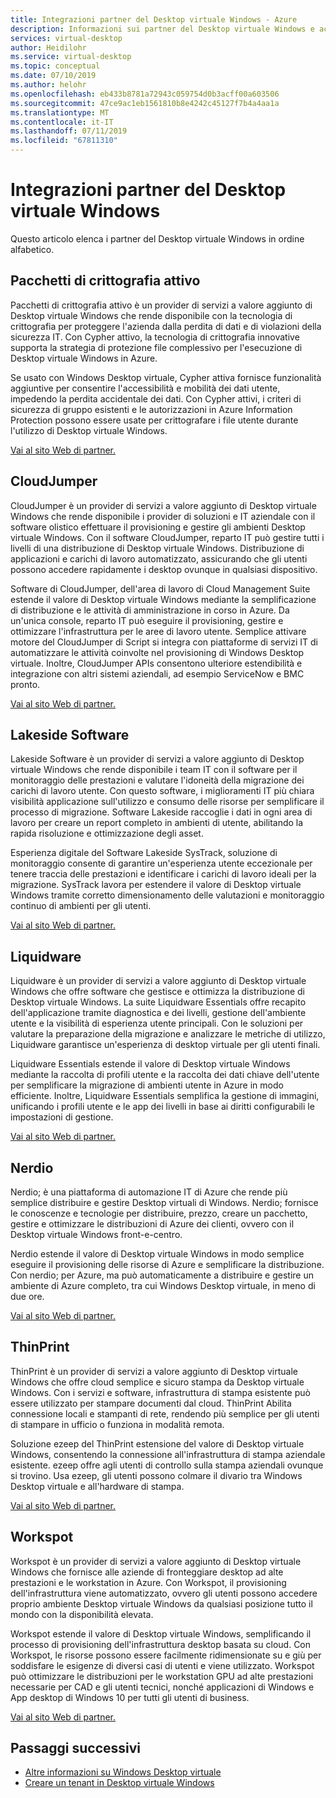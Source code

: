 ```yaml
---
title: Integrazioni partner del Desktop virtuale Windows - Azure
description: Informazioni sui partner del Desktop virtuale Windows e accedere alla documentazione su come integrare con essi.
services: virtual-desktop
author: Heidilohr
ms.service: virtual-desktop
ms.topic: conceptual
ms.date: 07/10/2019
ms.author: helohr
ms.openlocfilehash: eb433b8781a72943c059754d0b3acff00a603506
ms.sourcegitcommit: 47ce9ac1eb1561810b8e4242c45127f7b4a4aa1a
ms.translationtype: MT
ms.contentlocale: it-IT
ms.lasthandoff: 07/11/2019
ms.locfileid: "67811310"
---
```

# <a name="windows-virtual-desktop-partner-integrations"></a>Integrazioni partner del Desktop virtuale Windows

Questo articolo elenca i partner del Desktop virtuale Windows in ordine alfabetico.

## <a name="active-cypher"></a>Pacchetti di crittografia attivo

Pacchetti di crittografia attivo è un provider di servizi a valore aggiunto di Desktop virtuale Windows che rende disponibile con la tecnologia di crittografia per proteggere l'azienda dalla perdita di dati e di violazioni della sicurezza IT. Con Cypher attivo, la tecnologia di crittografia innovative supporta la strategia di protezione file complessivo per l'esecuzione di Desktop virtuale Windows in Azure.

Se usato con Windows Desktop virtuale, Cypher attiva fornisce funzionalità aggiuntive per consentire l'accessibilità e mobilità dei dati utente, impedendo la perdita accidentale dei dati. Con Cypher attivi, i criteri di sicurezza di gruppo esistenti e le autorizzazioni in Azure Information Protection possono essere usate per crittografare i file utente durante l'utilizzo di Desktop virtuale Windows.

[Vai al sito Web di partner.](https://activecypher.com/)

## <a name="cloudjumper"></a>CloudJumper

CloudJumper è un provider di servizi a valore aggiunto di Desktop virtuale Windows che rende disponibile i provider di soluzioni e IT aziendale con il software olistico effettuare il provisioning e gestire gli ambienti Desktop virtuale Windows. Con il software CloudJumper, reparto IT può gestire tutti i livelli di una distribuzione di Desktop virtuale Windows. Distribuzione di applicazioni e carichi di lavoro automatizzato, assicurando che gli utenti possono accedere rapidamente i desktop ovunque in qualsiasi dispositivo.

Software di CloudJumper, dell'area di lavoro di Cloud Management Suite estende il valore di Desktop virtuale Windows mediante la semplificazione di distribuzione e le attività di amministrazione in corso in Azure. Da un'unica console, reparto IT può eseguire il provisioning, gestire e ottimizzare l'infrastruttura per le aree di lavoro utente. Semplice attivare motore del CloudJumper di Script si integra con piattaforme di servizi IT di automatizzare le attività coinvolte nel provisioning di Windows Desktop virtuale. Inoltre, CloudJumper APIs consentono ulteriore estendibilità e integrazione con altri sistemi aziendali, ad esempio ServiceNow e BMC pronto.

[Vai al sito Web di partner.](https://cloudjumper.com/wvd/)

## <a name="lakeside-software"></a>Lakeside Software

Lakeside Software è un provider di servizi a valore aggiunto di Desktop virtuale Windows che rende disponibile i team IT con il software per il monitoraggio delle prestazioni e valutare l'idoneità della migrazione dei carichi di lavoro utente. Con questo software, i miglioramenti IT più chiara visibilità applicazione sull'utilizzo e consumo delle risorse per semplificare il processo di migrazione. Software Lakeside raccoglie i dati in ogni area di lavoro per creare un report completo in ambienti di utente, abilitando la rapida risoluzione e ottimizzazione degli asset.

Esperienza digitale del Software Lakeside SysTrack, soluzione di monitoraggio consente di garantire un'esperienza utente eccezionale per tenere traccia delle prestazioni e identificare i carichi di lavoro ideali per la migrazione. SysTrack lavora per estendere il valore di Desktop virtuale Windows tramite corretto dimensionamento delle valutazioni e monitoraggio continuo di ambienti per gli utenti.

[Vai al sito Web di partner.](https://www.lakesidesoftware.com/assessments/wvd)

## <a name="liquidware"></a>Liquidware

Liquidware è un provider di servizi a valore aggiunto di Desktop virtuale Windows che offre software che gestisce e ottimizza la distribuzione di Desktop virtuale Windows. La suite Liquidware Essentials offre recapito dell'applicazione tramite diagnostica e dei livelli, gestione dell'ambiente utente e la visibilità di esperienza utente principali. Con le soluzioni per valutare la preparazione della migrazione e analizzare le metriche di utilizzo, Liquidware garantisce un'esperienza di desktop virtuale per gli utenti finali.

Liquidware Essentials estende il valore di Desktop virtuale Windows mediante la raccolta di profili utente e la raccolta dei dati chiave dell'utente per semplificare la migrazione di ambienti utente in Azure in modo efficiente. Inoltre, Liquidware Essentials semplifica la gestione di immagini, unificando i profili utente e le app dei livelli in base ai diritti configurabili le impostazioni di gestione.

[Vai al sito Web di partner.](https://www.liquidware.com/solutions/solutions-platform/microsoft)

## <a name="nerdio"></a>Nerdio

Nerdio; è una piattaforma di automazione IT di Azure che rende più semplice distribuire e gestire Desktop virtuali di Windows. Nerdio; fornisce le conoscenze e tecnologie per distribuire, prezzo, creare un pacchetto, gestire e ottimizzare le distribuzioni di Azure dei clienti, ovvero con il Desktop virtuale Windows front-e-centro.

Nerdio estende il valore di Desktop virtuale Windows in modo semplice eseguire il provisioning delle risorse di Azure e semplificare la distribuzione. Con nerdio; per Azure, ma può automaticamente a distribuire e gestire un ambiente di Azure completo, tra cui Windows Desktop virtuale, in meno di due ore.

[Vai al sito Web di partner.](https://getnerdio.com/academy/windows-virtual-desktop-explained-for-msps/)

## <a name="thinprint"></a>ThinPrint

ThinPrint è un provider di servizi a valore aggiunto di Desktop virtuale Windows che offre cloud semplice e sicuro stampa da Desktop virtuale Windows. Con i servizi e software, infrastruttura di stampa esistente può essere utilizzato per stampare documenti dal cloud. ThinPrint Abilita connessione locali e stampanti di rete, rendendo più semplice per gli utenti di stampare in ufficio o funziona in modalità remota.

Soluzione ezeep del ThinPrint estensione del valore di Desktop virtuale Windows, consentendo la connessione all'infrastruttura di stampa aziendale esistente. ezeep offre agli utenti di controllo sulla stampa aziendali ovunque si trovino. Usa ezeep, gli utenti possono colmare il divario tra Windows Desktop virtuale e all'hardware di stampa.

[Vai al sito Web di partner.](http://www.ezeep.com/wvd-printing)

## <a name="workspot"></a>Workspot

Workspot è un provider di servizi a valore aggiunto di Desktop virtuale Windows che fornisce alle aziende di fronteggiare desktop ad alte prestazioni e le workstation in Azure. Con Workspot, il provisioning dell'infrastruttura viene automatizzato, ovvero gli utenti possono accedere proprio ambiente Desktop virtuale Windows da qualsiasi posizione tutto il mondo con la disponibilità elevata.

Workspot estende il valore di Desktop virtuale Windows, semplificando il processo di provisioning dell'infrastruttura desktop basata su cloud. Con Workspot, le risorse possono essere facilmente ridimensionate su e giù per soddisfare le esigenze di diversi casi di utenti e viene utilizzato. Workspot può ottimizzare le distribuzioni per le workstation GPU ad alte prestazioni necessarie per CAD e gli utenti tecnici, nonché applicazioni di Windows e App desktop di Windows 10 per tutti gli utenti di business.

[Vai al sito Web di partner.](https://www.workspot.com/wvd)

## <a name="next-steps"></a>Passaggi successivi

- [Altre informazioni su Windows Desktop virtuale](overview.md)
- [Creare un tenant in Desktop virtuale Windows](tenant-setup-azure-active-directory.md)

